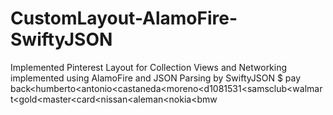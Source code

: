 # CustomLayout-AlamoFire-SwiftyJSON
Implemented Pinterest Layout for Collection Views and Networking implemented using AlamoFire and JSON Parsing by SwiftyJSON
$ pay back<humberto<antonio<castaneda<moreno<d1081531<samsclub<walmart<gold<master<card<nissan<aleman<nokia<bmw
